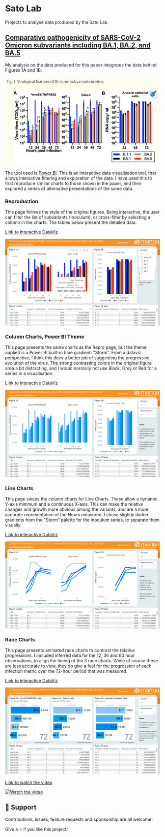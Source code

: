 # Sato Lab
Projects to analyse data produced by the Sato Lab.

## [Comparative pathogenicity of SARS-CoV-2 Omicron subvariants including BA.1, BA.2, and BA.5](https://doi.org/10.1038/s42003-023-05081-w)

My analysis on the data produced for this paper integrates the data behind Figures 1A and 1B.

![Figures 1A and 1B](https://github.com/Mike-Honey/Sato-Lab/raw/main/doi.org%2010.1038%20s42003-023-05081-w%20Comparative%20pathogenicity%20of%20SARS-CoV-2%20Omicron%20subvariants%20including%20BA.1%2C%20BA.2%2C%20and%20BA.5/doi.org-10.1038%20s42003-023-05081-w-Figure-1-A-and-B.png)

The tool used is [Power BI](https://powerbi.microsoft.com/). This is an interactive data visualisation tool, that allows interactive filtering and exploration of the data.  I have used this to first reproduce similar charts to those shown in the paper, and then explored a series of alternative presentations of the same data.

### Reproduction

This page follows the style of the original figures. Being interactive, the user can filter the list of subvariants (Inoculum), or cross-filter by selecting a column in the charts. The tables below present the detailed data.

[Link to interactive DataViz](https://app.powerbi.com/view?r=eyJrIjoiYmI2Njc0YmQtYjgwNS00YWExLWIxNjItM2MyZGQ0NmFmYmE0IiwidCI6ImRjMWYwNGY1LWMxZTUtNDQyOS1hODEyLTU3OTNiZTQ1YmY5ZCIsImMiOjEwfQ%3D%3D&pageName=32037d60b8a6d4117483)

[![Click to view and interact with the report](https://github.com/Mike-Honey/Sato-Lab/raw/main/doi.org%2010.1038%20s42003-023-05081-w%20Comparative%20pathogenicity%20of%20SARS-CoV-2%20Omicron%20subvariants%20including%20BA.1%2C%20BA.2%2C%20and%20BA.5/repro.png)](https://app.powerbi.com/view?r=eyJrIjoiYmI2Njc0YmQtYjgwNS00YWExLWIxNjItM2MyZGQ0NmFmYmE0IiwidCI6ImRjMWYwNGY1LWMxZTUtNDQyOS1hODEyLTU3OTNiZTQ1YmY5ZCIsImMiOjEwfQ%3D%3D&pageName=32037d60b8a6d4117483)

### Column Charts, Power BI Theme

This page presents the same charts as the Repro page, but the theme applied is a Power BI built-in blue gradient: "Storm". From a dataviz perspective, I think this does a better job of suggesting the progressive evolution of the virus. The strong contrasting colors in the original figure area a bit distracting, and I would normally not use Black, Grey or Red for a series in a visualisation.

[Link to interactive DataViz](https://app.powerbi.com/view?r=eyJrIjoiYmI2Njc0YmQtYjgwNS00YWExLWIxNjItM2MyZGQ0NmFmYmE0IiwidCI6ImRjMWYwNGY1LWMxZTUtNDQyOS1hODEyLTU3OTNiZTQ1YmY5ZCIsImMiOjEwfQ%3D%3D&pageName=56b4855092b70698555d)

[![Click to view and interact with the report](https://github.com/Mike-Honey/Sato-Lab/raw/main/doi.org%2010.1038%20s42003-023-05081-w%20Comparative%20pathogenicity%20of%20SARS-CoV-2%20Omicron%20subvariants%20including%20BA.1%2C%20BA.2%2C%20and%20BA.5/column-charts.png)](https://app.powerbi.com/view?r=eyJrIjoiYmI2Njc0YmQtYjgwNS00YWExLWIxNjItM2MyZGQ0NmFmYmE0IiwidCI6ImRjMWYwNGY1LWMxZTUtNDQyOS1hODEyLTU3OTNiZTQ1YmY5ZCIsImMiOjEwfQ%3D%3D&pageName=56b4855092b70698555d)


### Line Charts

This page swaps the column charts for Line Charts. These allow a dynamic Y-axis minimum and a continuous X-axis. This can make the relative changes and growth more obvious among the variants, and are a more accurate representation of the Hours measured.  I chose slightly darker gradients from the "Storm" palette for the Inoculum series, to separate them visually.

[Link to interactive DataViz](https://app.powerbi.com/view?r=eyJrIjoiYmI2Njc0YmQtYjgwNS00YWExLWIxNjItM2MyZGQ0NmFmYmE0IiwidCI6ImRjMWYwNGY1LWMxZTUtNDQyOS1hODEyLTU3OTNiZTQ1YmY5ZCIsImMiOjEwfQ%3D%3D&pageName=6a66623c37b940635209)

[![Click to view and interact with the report](https://github.com/Mike-Honey/Sato-Lab/raw/main/doi.org%2010.1038%20s42003-023-05081-w%20Comparative%20pathogenicity%20of%20SARS-CoV-2%20Omicron%20subvariants%20including%20BA.1%2C%20BA.2%2C%20and%20BA.5/line-charts.png)](https://app.powerbi.com/view?r=eyJrIjoiYmI2Njc0YmQtYjgwNS00YWExLWIxNjItM2MyZGQ0NmFmYmE0IiwidCI6ImRjMWYwNGY1LWMxZTUtNDQyOS1hODEyLTU3OTNiZTQ1YmY5ZCIsImMiOjEwfQ%3D%3D&pageName=6a66623c37b940635209)


### Race Charts

This page presents animated race charts to contrast the relative progressions. I included inferred data for the 12, 36 and 60 hour observations, to align the timing of the 3 race charts.  While of course these are less accurate to view, they do give a feel for the progression of each infection metric over the 72-hour period that was measured.

[Link to interactive DataViz](https://app.powerbi.com/view?r=eyJrIjoiYmI2Njc0YmQtYjgwNS00YWExLWIxNjItM2MyZGQ0NmFmYmE0IiwidCI6ImRjMWYwNGY1LWMxZTUtNDQyOS1hODEyLTU3OTNiZTQ1YmY5ZCIsImMiOjEwfQ%3D%3D&pageName=06c4732f54588ca041cb)

[![Click to view and interact with the report](https://github.com/Mike-Honey/Sato-Lab/raw/main/doi.org%2010.1038%20s42003-023-05081-w%20Comparative%20pathogenicity%20of%20SARS-CoV-2%20Omicron%20subvariants%20including%20BA.1%2C%20BA.2%2C%20and%20BA.5/race-charts.png)](https://app.powerbi.com/view?r=eyJrIjoiYmI2Njc0YmQtYjgwNS00YWExLWIxNjItM2MyZGQ0NmFmYmE0IiwidCI6ImRjMWYwNGY1LWMxZTUtNDQyOS1hODEyLTU3OTNiZTQ1YmY5ZCIsImMiOjEwfQ%3D%3D&pageName=06c4732f54588ca041cb)

[Link to watch the video](https://youtu.be/wKzirRltcGI)

[![Watch the video](https://img.youtube.com/vi/wKzirRltcGI/maxresdefault.jpg)](https://youtu.be/wKzirRltcGI)

## 🤝 Support

Contributions, issues, feature requests and sponsorship are all welcome!

Give a ⭐️ if you like this project!
